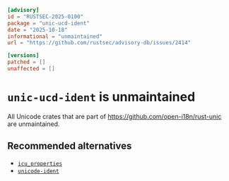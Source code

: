 ```toml
[advisory]
id = "RUSTSEC-2025-0100"
package = "unic-ucd-ident"
date = "2025-10-18"
informational = "unmaintained"
url = "https://github.com/rustsec/advisory-db/issues/2414"

[versions]
patched = []
unaffected = []
```

# `unic-ucd-ident` is unmaintained

All Unicode crates that are part of https://github.com/open-i18n/rust-unic are unmaintained.

## Recommended alternatives

- [`icu_properties`](https://crates.io/crates/icu_properties)
- [`unicode-ident`](https://crates.io/crates/unicode-ident)
